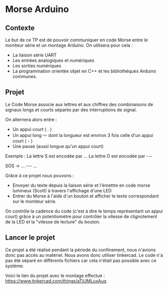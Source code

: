 # Morse Arduino

## Contexte 

Le but de ce TP est de pouvoir communiquer en code Morse entre le moniteur série et un montage Arduino.
On utilisera pour cela :
- La liaison série UART
- Les entrées analogiques et numériques
- Les sorties numériques
- La programmation orientée objet en C++ et les bibliothèques Arduino communes.

## Projet 

Le Code Morse associe aux lettres et aux chiffres des combinaisons de signaux longs et courts séparés par des interruptions de signal.

On alternera alors entre :
- Un appui court ( . )
- Un appui long 〰 dont la longueur est environ 3 fois celle d'un appui court ( - )
- Une pause (aussi longue qu'un appui court) 

Exemple : 
La lettre S est encodée par ...
La lettre O est encodée par ---

SOS ->  ... --- ...

Grâce à ce projet nous pouvons :  
- Envoyer du texte depuis la liaison série et l'émettre en code morse lumineux (Scott) à travers l'affichage d'une LED
- Entrer du Morse à l'aide d'un bouton et afficher le texte correspondant sur le moniteur série.

On contrôle la cadence du code (c'est à dire le temps représentant un appui court) grâce à un potentiomètre pour contrôler la vitesse de clignotement de la LED et la "vitesse de lecture" du bouton.


## Lancer le projet

Ce projet a été réalisé pendant la période du confinement, nous n'avions donc pas accès au matériel.
Nous avons donc utiliser tinkercad.
Le code n'a pas été séparé en différents fichiers car cela n'était pas possible avec ce système.

Voici le lien du projet avec le montage effectué : https://www.tinkercad.com/things/aTjUMLuxAuq

